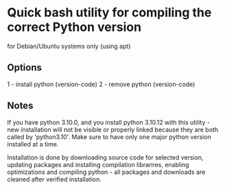 # Quick bash utility for compiling the correct Python version
for Debian/Ubuntu systems only (using apt)


## Options

1 - install python (version-code) 
2 - remove python (version-code)


## Notes
If you have python 3.10.0, and you install python 3.10.12 with this utility - new installation will not be visible or properly linked because they are both called by 'python3.10'.
Make sure to have only one major python version installed at a time. 

Installation is done by downloading source code for selected version, updating packages and installing compilation librarires, enabling optimizations and compiling python - all packages and downloads are cleaned after verified installation.
